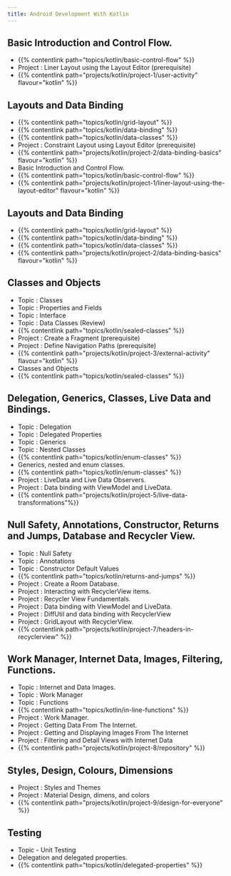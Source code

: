 ```yaml
---
title: Android Development With Kotlin
---
```


## Basic Introduction and Control Flow.

- {{% contentlink path="topics/kotlin/basic-control-flow" %}}
- Project : Liner Layout using the Layout Editor (prerequisite)
- {{% contentlink path="projects/kotlin/project-1/user-activity" flavour="kotlin" %}}

## Layouts and Data Binding

- {{% contentlink path="topics/kotlin/grid-layout" %}}
- {{% contentlink path="topics/kotlin/data-binding" %}}
- {{% contentlink path="topics/kotlin/data-classes" %}}
- Project : Constraint Layout using Layout Editor (prerequisite)
- {{% contentlink path="projects/kotlin/project-2/data-binding-basics"  flavour="kotlin" %}}
- Basic Introduction and Control Flow.
- {{% contentlink path="topics/kotlin/basic-control-flow" %}}
- {{% contentlink path="projects/kotlin/project-1/liner-layout-using-the-layout-editor" flavour="kotlin" %}}

## Layouts and Data Binding

- {{% contentlink path="topics/kotlin/grid-layout" %}}
- {{% contentlink path="topics/kotlin/data-binding" %}}
- {{% contentlink path="topics/kotlin/data-classes" %}}
- {{% contentlink path="projects/kotlin/project-2/data-binding-basics" flavour="kotlin" %}}

## Classes and Objects

- Topic : Classes
- Topic : Properties and Fields
- Topic : Interface
- Topic : Data Classes (Review)
- {{% contentlink path="topics/kotlin/sealed-classes" %}}
- Project : Create a Fragment (prerequisite)
- Project : Define Navigation Paths (prerequisite)
- {{% contentlink path="projects/kotlin/project-3/external-activity"  flavour="kotlin" %}}
- Classes and Objects
- {{% contentlink path="topics/kotlin/sealed-classes" %}}

## Delegation, Generics, Classes, Live Data and Bindings.

- Topic : Delegation
- Topic : Delegated Properties
- Topic : Generics
- Topic : Nested Classes
- {{% contentlink path="topics/kotlin/enum-classes" %}}
- Generics, nested and enum classes.
- {{% contentlink path="topics/kotlin/enum-classes" %}}
- Project : LiveData and Live Data Observers.
- Project : Data binding with ViewModel and LiveData.
- {{% contentlink path="projects/kotlin/project-5/live-data-transformations"%}}

## Null Safety, Annotations, Constructor, Returns and Jumps, Database and Recycler View.

- Topic : Null Safety
- Topic : Annotations
- Topic : Constructor Default Values
- {{% contentlink path="topics/kotlin/returns-and-jumps" %}}
- Project : Create a Room Database.
- Project : Interacting with RecyclerView items.
- Project : Recycler View Fundamentals.
- Project : Data binding with ViewModel and LiveData.
- Project : DiffUtil and data binding with RecyclerView
- Project : GridLayout with RecyclerView.
- {{% contentlink path="projects/kotlin/project-7/headers-in-recyclerview" %}}


## Work Manager, Internet Data, Images, Filtering, Functions.

- Topic : Internet and Data Images.
- Topic : Work Manager
- Topic : Functions
- {{% contentlink path="topics/kotlin/in-line-functions" %}}
- Project : Work Manager.
- Project : Getting Data From The Internet.
- Project : Getting and Displaying Images From The Internet
- Project : Filtering and Detail Views with Internet Data
- {{% contentlink path="projects/kotlin/project-8/repository" %}}



## Styles, Design, Colours, Dimensions

- Project : Styles and Themes
- Project : Material Design, dimens, and colors
- {{% contentlink path="projects/kotlin/project-9/design-for-everyone" %}}

## Testing

- Topic - Unit Testing
- Delegation and delegated properties.
- {{% contentlink path="topics/kotlin/delegated-properties" %}}
